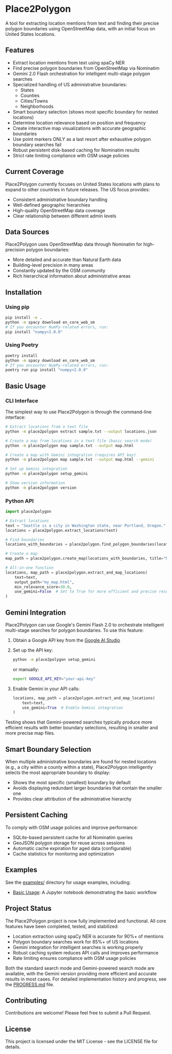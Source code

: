 # Place2Polygon

A tool for extracting location mentions from text and finding their precise polygon boundaries using OpenStreetMap data, with an initial focus on United States locations.

## Features

- Extract location mentions from text using spaCy NER
- Find precise polygon boundaries from OpenStreetMap via Nominatim
- Gemini 2.0 Flash orchestration for intelligent multi-stage polygon searches
- Specialized handling of US administrative boundaries:
  - States
  - Counties
  - Cities/Towns
  - Neighborhoods
- Smart boundary selection (shows most specific boundary for nested locations)
- Determine location relevance based on position and frequency
- Create interactive map visualizations with accurate geographic boundaries
- Use point markers ONLY as a last resort after exhaustive polygon boundary searches fail
- Robust persistent disk-based caching for Nominatim results
- Strict rate limiting compliance with OSM usage policies

## Current Coverage

Place2Polygon currently focuses on United States locations with plans to expand to other countries in future releases. The US focus provides:
- Consistent administrative boundary handling
- Well-defined geographic hierarchies
- High-quality OpenStreetMap data coverage
- Clear relationship between different admin levels

## Data Sources

Place2Polygon uses OpenStreetMap data through Nominatim for high-precision polygon boundaries:
- More detailed and accurate than Natural Earth data
- Building-level precision in many areas
- Constantly updated by the OSM community
- Rich hierarchical information about administrative areas

## Installation

### Using pip

```bash
pip install -e .
python -m spacy download en_core_web_sm
# If you encounter NumPy-related errors, run:
pip install "numpy<2.0.0"
```

### Using Poetry

```bash
poetry install
python -m spacy download en_core_web_sm
# If you encounter NumPy-related errors, run:
poetry run pip install "numpy<2.0.0"
```

## Basic Usage

### CLI Interface

The simplest way to use Place2Polygon is through the command-line interface:

```bash
# Extract locations from a text file
python -m place2polygon extract sample.txt --output locations.json

# Create a map from locations in a text file (basic search mode)
python -m place2polygon map sample.txt --output map.html

# Create a map with Gemini integration (requires API key)
python -m place2polygon map sample.txt --output map.html --gemini

# Set up Gemini integration
python -m place2polygon setup_gemini

# Show version information
python -m place2polygon version
```

### Python API

```python
import place2polygon

# Extract locations
text = "Seattle is a city in Washington state, near Portland, Oregon."
locations = place2polygon.extract_locations(text)

# Find boundaries
locations_with_boundaries = place2polygon.find_polygon_boundaries(locations)

# Create a map
map_path = place2polygon.create_map(locations_with_boundaries, title="My Map")

# All-in-one function
locations, map_path = place2polygon.extract_and_map_locations(
    text=text,
    output_path="my_map.html",
    min_relevance_score=30.0,
    use_gemini=False  # Set to True for more efficient and precise results (requires API key)
)
```

## Gemini Integration

Place2Polygon can use Google's Gemini Flash 2.0 to orchestrate intelligent multi-stage searches for polygon boundaries. To use this feature:

1. Obtain a Google API key from the [Google AI Studio](https://ai.google.dev/)
2. Set up the API key:
   ```bash
   python -m place2polygon setup_gemini
   ```
   or manually:
   ```bash
   export GOOGLE_API_KEY="your-api-key"
   ```

3. Enable Gemini in your API calls:
   ```python
   locations, map_path = place2polygon.extract_and_map_locations(
       text=text,
       use_gemini=True  # Enable Gemini integration
   )
   ```

Testing shows that Gemini-powered searches typically produce more efficient results with better boundary selections, resulting in smaller and more precise map files.

## Smart Boundary Selection

When multiple administrative boundaries are found for nested locations (e.g., a city within a county within a state), Place2Polygon intelligently selects the most appropriate boundary to display:

- Shows the most specific (smallest) boundary by default
- Avoids displaying redundant larger boundaries that contain the smaller one
- Provides clear attribution of the administrative hierarchy

## Persistent Caching

To comply with OSM usage policies and improve performance:

- SQLite-based persistent cache for all Nominatim queries
- GeoJSON polygon storage for reuse across sessions
- Automatic cache expiration for aged data (configurable)
- Cache statistics for monitoring and optimization

## Examples

See the [examples/](examples/) directory for usage examples, including:

- [Basic Usage](examples/basic_usage.ipynb): A Jupyter notebook demonstrating the basic workflow

## Project Status

The Place2Polygon project is now fully implemented and functional. All core features have been completed, tested, and stabilized:
- Location extraction using spaCy NER is accurate for 90%+ of mentions
- Polygon boundary searches work for 85%+ of US locations
- Gemini integration for intelligent searches is working properly
- Robust caching system reduces API calls and improves performance
- Rate limiting ensures compliance with OSM usage policies

Both the standard search mode and Gemini-powered search mode are available, with the Gemini version providing more efficient and accurate results in most cases. For detailed implementation history and progress, see the [PROGRESS.md](PROGRESS.md) file.

## Contributing

Contributions are welcome! Please feel free to submit a Pull Request.

## License

This project is licensed under the MIT License - see the LICENSE file for details.
